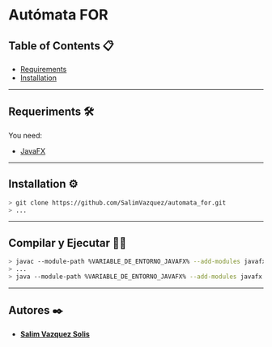 # Autómata FOR

## Table of Contents 📋

- [Requirements](#requirements)
- [Installation](#installation)

---
## Requeriments 🛠️
You need:
- [JavaFX](https://gluonhq.com/products/javafx/)
---
## Installation ⚙️
```bash
> git clone https://github.com/SalimVazquez/automata_for.git
> ...
```

---
## Compilar y Ejecutar 🔧🚀
``` bash
> javac --module-path %VARIABLE_DE_ENTORNO_JAVAFX% --add-modules javafx.controls,javafx.fxml *.java
> ...
> java --module-path %VARIABLE_DE_ENTORNO_JAVAFX% --add-modules javafx.controls,javafx.fxml Main
```

---
## Autores ✒️

* [**Salim Vazquez Solis**](https://github.com/SalimVazquez)
